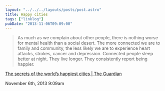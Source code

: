 ```yaml
---
layout: "../../../layouts/posts/post.astro"
title: Happy cities
tags: ["linklog"]
pubDate: "2013-11-06T09:09:00"
---
```


> As much as we complain about other people, there is nothing worse for mental health than a social desert. The more connected we are to family and community, the less likely we are to experience heart attacks, strokes, cancer and depression. Connected people sleep better at night. They live longer. They consistently report being happier.

[The secrets of the world’s happiest cities | The Guardian](http://www.theguardian.com/society/2013/nov/01/secrets-worlds-happiest-cities-commute-property-prices)

November 6th, 2013 9:09am
